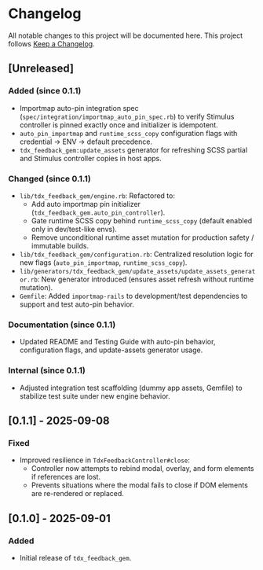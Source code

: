# Changelog

All notable changes to this project will be documented here.
This project follows [Keep a Changelog](https://keepachangelog.com/en/1.1.0/).

## [Unreleased]

### Added (since 0.1.1)

- Importmap auto-pin integration spec (`spec/integration/importmap_auto_pin_spec.rb`) to verify Stimulus controller is pinned exactly once and initializer is idempotent.
- `auto_pin_importmap` and `runtime_scss_copy` configuration flags with credential → ENV → default precedence.
- `tdx_feedback_gem:update_assets` generator for refreshing SCSS partial and Stimulus controller copies in host apps.

### Changed (since 0.1.1)

- `lib/tdx_feedback_gem/engine.rb`: Refactored to:
  - Add auto importmap pin initializer (`tdx_feedback_gem.auto_pin_controller`).
  - Gate runtime SCSS copy behind `runtime_scss_copy` (default enabled only in dev/test-like envs).
  - Remove unconditional runtime asset mutation for production safety / immutable builds.
- `lib/tdx_feedback_gem/configuration.rb`: Centralized resolution logic for new flags (`auto_pin_importmap`, `runtime_scss_copy`).
- `lib/generators/tdx_feedback_gem/update_assets/update_assets_generator.rb`: New generator introduced (ensures asset refresh without runtime mutation).
- `Gemfile`: Added `importmap-rails` to development/test dependencies to support and test auto-pin behavior.

### Documentation (since 0.1.1)

- Updated README and Testing Guide with auto-pin behavior, configuration flags, and update-assets generator usage.

### Internal (since 0.1.1)

- Adjusted integration test scaffolding (dummy app assets, Gemfile) to stabilize test suite under new engine behavior.

## [0.1.1] - 2025-09-08

### Fixed

- Improved resilience in `TdxFeedbackController#close`:
  - Controller now attempts to rebind modal, overlay, and form elements if references are lost.
  - Prevents situations where the modal fails to close if DOM elements are re-rendered or replaced.

## [0.1.0] - 2025-09-01

### Added

- Initial release of `tdx_feedback_gem`.

